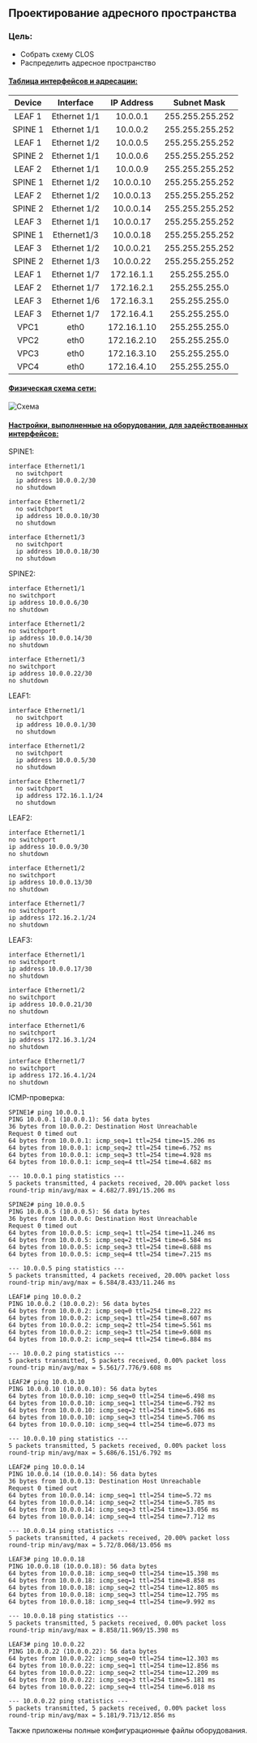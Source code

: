 ## Проектирование адресного пространства

### Цель:
- Собрать схему CLOS
- Распределить адресное пространство

#### <u>Таблица интерфейсов и адресации:</u>

|Device|Interface|IP Address|Subnet Mask|
|:-:|:-:|:-:|:-:|
|LEAF 1|Ethernet 1/1|10.0.0.1|255.255.255.252|
|SPINE 1|Ethernet 1/1|10.0.0.2|255.255.255.252|
|LEAF 1|Ethernet 1/2|10.0.0.5|255.255.255.252|
|SPINE 2|Ethernet 1/1|10.0.0.6|255.255.255.252|
|LEAF 2|Ethernet 1/1|10.0.0.9|255.255.255.252|
|SPINE 1|Ethernet 1/2|10.0.0.10|255.255.255.252|
|LEAF 2|Ethernet 1/2|10.0.0.13|255.255.255.252|
|SPINE 2|Ethernet 1/2|10.0.0.14|255.255.255.252|
|LEAF 3|Ethernet 1/1|10.0.0.17|255.255.255.252|
|SPINE 1|Ethernet1/3|10.0.0.18|255.255.255.252|
|LEAF 3|Ethernet 1/2|10.0.0.21|255.255.255.252|
|SPINE 2|Ethernet 1/3|10.0.0.22|255.255.255.252|
|LEAF 1|Ethernet 1/7|172.16.1.1|255.255.255.0|
|LEAF 2|Ethernet 1/7|172.16.2.1|255.255.255.0|
|LEAF 3|Ethernet 1/6|172.16.3.1|255.255.255.0|
|LEAF 3|Ethernet 1/7|172.16.4.1|255.255.255.0|
|VPC1|eth0|172.16.1.10|255.255.255.0|
|VPC2|eth0|172.16.2.10|255.255.255.0|
|VPC3|eth0|172.16.3.10|255.255.255.0|
|VPC4|eth0|172.16.4.10|255.255.255.0|

#### <u>Физическая схема сети:</u>

![Схема](physical_topology.jpg)

#### <u>Настройки, выполненные на оборудовании, для задействованных интерфейсов:</u>

SPINE1:
```
interface Ethernet1/1
  no switchport
  ip address 10.0.0.2/30
  no shutdown

interface Ethernet1/2
  no switchport
  ip address 10.0.0.10/30
  no shutdown

interface Ethernet1/3
  no switchport
  ip address 10.0.0.18/30
  no shutdown
  ```
  SPINE2:
  ```
interface Ethernet1/1
  no switchport
  ip address 10.0.0.6/30
  no shutdown

interface Ethernet1/2
  no switchport
  ip address 10.0.0.14/30
  no shutdown

interface Ethernet1/3
  no switchport
  ip address 10.0.0.22/30
  no shutdown
```
LEAF1:
```
interface Ethernet1/1
  no switchport
  ip address 10.0.0.1/30
  no shutdown

interface Ethernet1/2
  no switchport
  ip address 10.0.0.5/30
  no shutdown

interface Ethernet1/7
  no switchport
  ip address 172.16.1.1/24
  no shutdown
  ```
  LEAF2:
  ```
interface Ethernet1/1
  no switchport
  ip address 10.0.0.9/30
  no shutdown

interface Ethernet1/2
  no switchport
  ip address 10.0.0.13/30
  no shutdown

interface Ethernet1/7
  no switchport
  ip address 172.16.2.1/24
  no shutdown
  ```
  LEAF3:
  ```
interface Ethernet1/1
  no switchport
  ip address 10.0.0.17/30
  no shutdown

interface Ethernet1/2
  no switchport
  ip address 10.0.0.21/30
  no shutdown

interface Ethernet1/6
  no switchport
  ip address 172.16.3.1/24
  no shutdown

interface Ethernet1/7
  no switchport
  ip address 172.16.4.1/24
  no shutdown
  ```
  ICMP-проверка:

  ```
  SPINE1# ping 10.0.0.1
PING 10.0.0.1 (10.0.0.1): 56 data bytes
36 bytes from 10.0.0.2: Destination Host Unreachable
Request 0 timed out
64 bytes from 10.0.0.1: icmp_seq=1 ttl=254 time=15.206 ms
64 bytes from 10.0.0.1: icmp_seq=2 ttl=254 time=6.752 ms
64 bytes from 10.0.0.1: icmp_seq=3 ttl=254 time=4.928 ms
64 bytes from 10.0.0.1: icmp_seq=4 ttl=254 time=4.682 ms

--- 10.0.0.1 ping statistics ---
5 packets transmitted, 4 packets received, 20.00% packet loss
round-trip min/avg/max = 4.682/7.891/15.206 ms
```
```
SPINE2# ping 10.0.0.5
PING 10.0.0.5 (10.0.0.5): 56 data bytes
36 bytes from 10.0.0.6: Destination Host Unreachable
Request 0 timed out
64 bytes from 10.0.0.5: icmp_seq=1 ttl=254 time=11.246 ms
64 bytes from 10.0.0.5: icmp_seq=2 ttl=254 time=6.584 ms
64 bytes from 10.0.0.5: icmp_seq=3 ttl=254 time=8.688 ms
64 bytes from 10.0.0.5: icmp_seq=4 ttl=254 time=7.215 ms

--- 10.0.0.5 ping statistics ---
5 packets transmitted, 4 packets received, 20.00% packet loss
round-trip min/avg/max = 6.584/8.433/11.246 ms
```
```
LEAF1# ping 10.0.0.2
PING 10.0.0.2 (10.0.0.2): 56 data bytes
64 bytes from 10.0.0.2: icmp_seq=0 ttl=254 time=8.222 ms
64 bytes from 10.0.0.2: icmp_seq=1 ttl=254 time=8.607 ms
64 bytes from 10.0.0.2: icmp_seq=2 ttl=254 time=5.561 ms
64 bytes from 10.0.0.2: icmp_seq=3 ttl=254 time=9.608 ms
64 bytes from 10.0.0.2: icmp_seq=4 ttl=254 time=6.884 ms

--- 10.0.0.2 ping statistics ---
5 packets transmitted, 5 packets received, 0.00% packet loss
round-trip min/avg/max = 5.561/7.776/9.608 ms
```
```
LEAF2# ping 10.0.0.10
PING 10.0.0.10 (10.0.0.10): 56 data bytes
64 bytes from 10.0.0.10: icmp_seq=0 ttl=254 time=6.498 ms
64 bytes from 10.0.0.10: icmp_seq=1 ttl=254 time=6.792 ms
64 bytes from 10.0.0.10: icmp_seq=2 ttl=254 time=5.686 ms
64 bytes from 10.0.0.10: icmp_seq=3 ttl=254 time=5.706 ms
64 bytes from 10.0.0.10: icmp_seq=4 ttl=254 time=6.073 ms

--- 10.0.0.10 ping statistics ---
5 packets transmitted, 5 packets received, 0.00% packet loss
round-trip min/avg/max = 5.686/6.151/6.792 ms

LEAF2# ping 10.0.0.14
PING 10.0.0.14 (10.0.0.14): 56 data bytes
36 bytes from 10.0.0.13: Destination Host Unreachable
Request 0 timed out
64 bytes from 10.0.0.14: icmp_seq=1 ttl=254 time=5.72 ms
64 bytes from 10.0.0.14: icmp_seq=2 ttl=254 time=5.785 ms
64 bytes from 10.0.0.14: icmp_seq=3 ttl=254 time=13.056 ms
64 bytes from 10.0.0.14: icmp_seq=4 ttl=254 time=7.712 ms

--- 10.0.0.14 ping statistics ---
5 packets transmitted, 4 packets received, 20.00% packet loss
round-trip min/avg/max = 5.72/8.068/13.056 ms
```
```
LEAF3# ping 10.0.0.18
PING 10.0.0.18 (10.0.0.18): 56 data bytes
64 bytes from 10.0.0.18: icmp_seq=0 ttl=254 time=15.398 ms
64 bytes from 10.0.0.18: icmp_seq=1 ttl=254 time=8.858 ms
64 bytes from 10.0.0.18: icmp_seq=2 ttl=254 time=12.805 ms
64 bytes from 10.0.0.18: icmp_seq=3 ttl=254 time=12.795 ms
64 bytes from 10.0.0.18: icmp_seq=4 ttl=254 time=9.992 ms

--- 10.0.0.18 ping statistics ---
5 packets transmitted, 5 packets received, 0.00% packet loss
round-trip min/avg/max = 8.858/11.969/15.398 ms

LEAF3# ping 10.0.0.22
PING 10.0.0.22 (10.0.0.22): 56 data bytes
64 bytes from 10.0.0.22: icmp_seq=0 ttl=254 time=12.303 ms
64 bytes from 10.0.0.22: icmp_seq=1 ttl=254 time=12.856 ms
64 bytes from 10.0.0.22: icmp_seq=2 ttl=254 time=12.209 ms
64 bytes from 10.0.0.22: icmp_seq=3 ttl=254 time=5.181 ms
64 bytes from 10.0.0.22: icmp_seq=4 ttl=254 time=6.018 ms

--- 10.0.0.22 ping statistics ---
5 packets transmitted, 5 packets received, 0.00% packet loss
round-trip min/avg/max = 5.181/9.713/12.856 ms
```
Также приложены полные конфигурационные файлы оборудования.